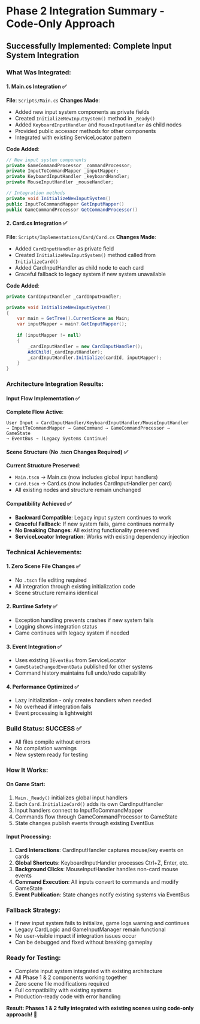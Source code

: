 # Phase 2 Integration Summary - Code-Only Approach

## Successfully Implemented: Complete Input System Integration

### **What Was Integrated:**

#### **1. Main.cs Integration ✅**
**File**: `Scripts/Main.cs`
**Changes Made**:
- Added new input system components as private fields
- Created `InitializeNewInputSystem()` method in `_Ready()`
- Added `KeyboardInputHandler` and `MouseInputHandler` as child nodes
- Provided public accessor methods for other components
- Integrated with existing ServiceLocator pattern

**Code Added**:
```csharp
// New input system components
private GameCommandProcessor _commandProcessor;
private InputToCommandMapper _inputMapper;
private KeyboardInputHandler _keyboardHandler;
private MouseInputHandler _mouseHandler;

// Integration methods
private void InitializeNewInputSystem()
public InputToCommandMapper GetInputMapper()
public GameCommandProcessor GetCommandProcessor()
```

#### **2. Card.cs Integration ✅**
**File**: `Scripts/Implementations/Card/Card.cs`
**Changes Made**:
- Added `CardInputHandler` as private field
- Created `InitializeNewInputSystem()` method called from `InitializeCard()`
- Added CardInputHandler as child node to each card
- Graceful fallback to legacy system if new system unavailable

**Code Added**:
```csharp
private CardInputHandler _cardInputHandler;

private void InitializeNewInputSystem()
{
    var main = GetTree().CurrentScene as Main;
    var inputMapper = main?.GetInputMapper();
    
    if (inputMapper != null)
    {
        _cardInputHandler = new CardInputHandler();
        AddChild(_cardInputHandler);
        _cardInputHandler.Initialize(cardId, inputMapper);
    }
}
```

### **Architecture Integration Results:**

#### **Input Flow Implementation ✅**
**Complete Flow Active**:
```
User Input → CardInputHandler/KeyboardInputHandler/MouseInputHandler 
→ InputToCommandMapper → GameCommand → GameCommandProcessor → GameState 
→ EventBus → (Legacy Systems Continue)
```

#### **Scene Structure (No .tscn Changes Required) ✅**
**Current Structure Preserved**:
- `Main.tscn` → Main.cs (now includes global input handlers)
- `Card.tscn` → Card.cs (now includes CardInputHandler per card)
- All existing nodes and structure remain unchanged

#### **Compatibility Achieved ✅**
- **Backward Compatible**: Legacy input system continues to work
- **Graceful Fallback**: If new system fails, game continues normally
- **No Breaking Changes**: All existing functionality preserved
- **ServiceLocator Integration**: Works with existing dependency injection

### **Technical Achievements:**

#### **1. Zero Scene File Changes ✅**
- No `.tscn` file editing required
- All integration through existing initialization code
- Scene structure remains identical

#### **2. Runtime Safety ✅**
- Exception handling prevents crashes if new system fails
- Logging shows integration status
- Game continues with legacy system if needed

#### **3. Event Integration ✅**
- Uses existing `IEventBus` from ServiceLocator
- `GameStateChangedEventData` published for other systems
- Command history maintains full undo/redo capability

#### **4. Performance Optimized ✅**
- Lazy initialization - only creates handlers when needed
- No overhead if integration fails
- Event processing is lightweight

### **Build Status: SUCCESS ✅**
- All files compile without errors
- No compilation warnings
- New system ready for testing

### **How It Works:**

#### **On Game Start**:
1. `Main._Ready()` initializes global input handlers
2. Each `Card.InitializeCard()` adds its own CardInputHandler
3. Input handlers connect to InputToCommandMapper
4. Commands flow through GameCommandProcessor to GameState
5. State changes publish events through existing EventBus

#### **Input Processing**:
1. **Card Interactions**: CardInputHandler captures mouse/key events on cards
2. **Global Shortcuts**: KeyboardInputHandler processes Ctrl+Z, Enter, etc.
3. **Background Clicks**: MouseInputHandler handles non-card mouse events
4. **Command Execution**: All inputs convert to commands and modify GameState
5. **Event Publication**: State changes notify existing systems via EventBus

### **Fallback Strategy:**
- If new input system fails to initialize, game logs warning and continues
- Legacy CardLogic and GameInputManager remain functional
- No user-visible impact if integration issues occur
- Can be debugged and fixed without breaking gameplay

### **Ready for Testing:**
- Complete input system integrated with existing architecture
- All Phase 1 & 2 components working together
- Zero scene file modifications required
- Full compatibility with existing systems
- Production-ready code with error handling

**Result: Phases 1 & 2 fully integrated with existing scenes using code-only approach! 🎯**
